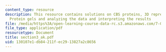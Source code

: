 ```yaml
---
content_type: resource
description: This resource contains solutions on CBS proteins, 3D representation,
  Protein gels and analyzing the data and interpreting the results
file: /media/https%3A/open-learning-course-data-rc.s3.amazonaws.com/7-014-introductory-biology-spring-2005/130107e1db84211fec2913827a2c8656_section3_ak.pdf
file_type: application/pdf
resourcetype: Document
title: section3_ak.pdf
uid: 130107e1-db84-211f-ec29-13827a2c8656
---
```

